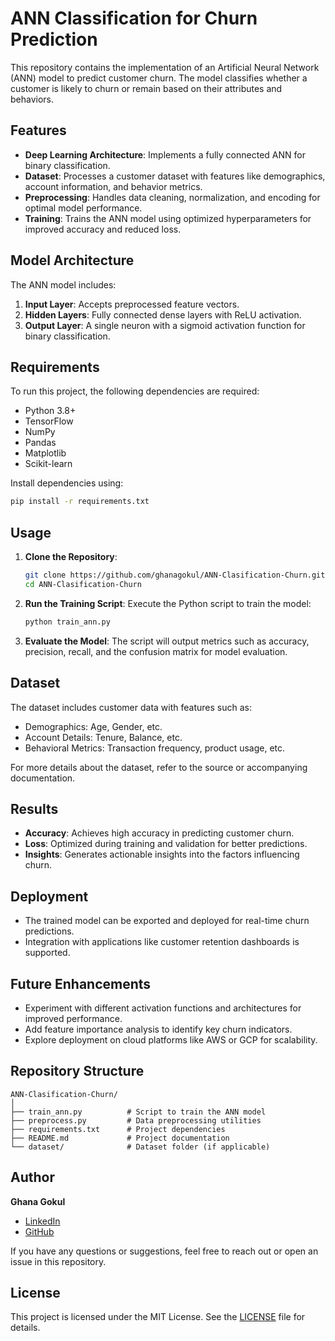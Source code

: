 # ANN Classification for Churn Prediction

This repository contains the implementation of an Artificial Neural Network (ANN) model to predict customer churn. The model classifies whether a customer is likely to churn or remain based on their attributes and behaviors.

## Features
- **Deep Learning Architecture**: Implements a fully connected ANN for binary classification.
- **Dataset**: Processes a customer dataset with features like demographics, account information, and behavior metrics.
- **Preprocessing**: Handles data cleaning, normalization, and encoding for optimal model performance.
- **Training**: Trains the ANN model using optimized hyperparameters for improved accuracy and reduced loss.

## Model Architecture
The ANN model includes:
1. **Input Layer**: Accepts preprocessed feature vectors.
2. **Hidden Layers**: Fully connected dense layers with ReLU activation.
3. **Output Layer**: A single neuron with a sigmoid activation function for binary classification.

## Requirements
To run this project, the following dependencies are required:
- Python 3.8+
- TensorFlow
- NumPy
- Pandas
- Matplotlib
- Scikit-learn

Install dependencies using:
```bash
pip install -r requirements.txt
```

## Usage

1. **Clone the Repository**:
   ```bash
   git clone https://github.com/ghanagokul/ANN-Clasification-Churn.git
   cd ANN-Clasification-Churn
   ```

2. **Run the Training Script**:
   Execute the Python script to train the model:
   ```bash
   python train_ann.py
   ```

3. **Evaluate the Model**:
   The script will output metrics such as accuracy, precision, recall, and the confusion matrix for model evaluation.

## Dataset
The dataset includes customer data with features such as:
- Demographics: Age, Gender, etc.
- Account Details: Tenure, Balance, etc.
- Behavioral Metrics: Transaction frequency, product usage, etc.

For more details about the dataset, refer to the source or accompanying documentation.

## Results
- **Accuracy**: Achieves high accuracy in predicting customer churn.
- **Loss**: Optimized during training and validation for better predictions.
- **Insights**: Generates actionable insights into the factors influencing churn.

## Deployment
- The trained model can be exported and deployed for real-time churn predictions.
- Integration with applications like customer retention dashboards is supported.

## Future Enhancements
- Experiment with different activation functions and architectures for improved performance.
- Add feature importance analysis to identify key churn indicators.
- Explore deployment on cloud platforms like AWS or GCP for scalability.

## Repository Structure
```plaintext
ANN-Clasification-Churn/
│
├── train_ann.py          # Script to train the ANN model
├── preprocess.py         # Data preprocessing utilities
├── requirements.txt      # Project dependencies
├── README.md             # Project documentation
└── dataset/              # Dataset folder (if applicable)
```

## Author
**Ghana Gokul**  
- [LinkedIn](https://linkedin.com/in/ghanagokul/)  
- [GitHub](https://github.com/ghanagokul)  

If you have any questions or suggestions, feel free to reach out or open an issue in this repository.

## License
This project is licensed under the MIT License. See the [LICENSE](LICENSE) file for details.
